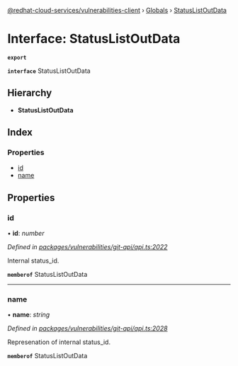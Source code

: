 [@redhat-cloud-services/vulnerabilities-client](../README.md) › [Globals](../globals.md) › [StatusListOutData](statuslistoutdata.md)

# Interface: StatusListOutData

**`export`** 

**`interface`** StatusListOutData

## Hierarchy

* **StatusListOutData**

## Index

### Properties

* [id](statuslistoutdata.md#id)
* [name](statuslistoutdata.md#name)

## Properties

###  id

• **id**: *number*

*Defined in [packages/vulnerabilities/git-api/api.ts:2022](https://github.com/RedHatInsights/javascript-clients/blob/master/packages/vulnerabilities/git-api/api.ts#L2022)*

Internal status_id.

**`memberof`** StatusListOutData

___

###  name

• **name**: *string*

*Defined in [packages/vulnerabilities/git-api/api.ts:2028](https://github.com/RedHatInsights/javascript-clients/blob/master/packages/vulnerabilities/git-api/api.ts#L2028)*

Represenation of internal status_id.

**`memberof`** StatusListOutData
